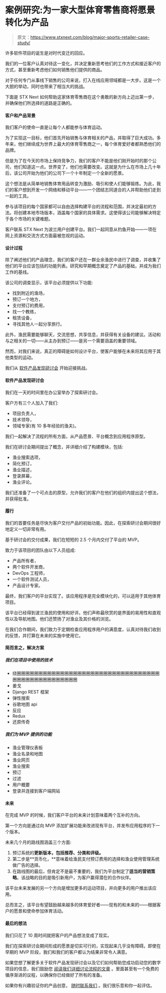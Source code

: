 # 案例研究:为一家大型体育零售商将愿景转化为产品

> 原文：<https://www.stxnext.com/blog/major-sports-retailer-case-study/>

 许多软件项目的诞生是对时代变迁的回应。

我们的一位客户认真对待这一变化，并决定重新思考他们的工作方式和接近客户的方式，甚至重新考虑他们如何销售他们提供的商品。

对于任何专门从事线下销售的公司来说，打入在线应用领域都是一大步。这是一个大胆的举动，同时也带来了相当大的挑战。

下面是 STX Next 如何帮助这家体育零售商在这个勇敢的新方向上迈出第一步，并确保他们所选择的道路是正确的。 

#### 客户和产品背景

我们客户的使命一直是让每个人都能参与体育运动。

为了实现这一目标，他们首先开始销售与体育相关的产品，并取得了巨大成功。多年来，他们继续成为世界上最大的体育零售商之一，每个体育爱好者都熟悉他们的品牌。

但是为了在今天的市场上保持竞争力，我们的客户不能是他们刚开始时的那个公司，他们知道这一点。世界变了，他们也需要改变。这就是为什么在市场上几十年后，该公司开始为他们的公司下一个十年制定一个全新的愿景。

这个想法是从简单地销售体育用品转变为激励、吸引和使人们能够锻炼。为此，我们的客户想到开发一个网络和移动平台——一个团结志同道合的人并帮助他们走到一起的工具。

参与该项目的每个国家都可以自由选择构建平台的流程和范围，并决定最初的方法。将创建本地市场版本，涵盖每个国家的具体需求。这使得该公司能够解决特定于各个市场的关键难题。

客户联系 STX Next 为波兰用户创建平台。我们一起同意从钓鱼开始——一项在网上资源和交流方式方面最被忽视的运动。

#### 设计过程

除了阐述他们的产品理念，我们的客户还在一群业余渔民中进行了调查，并收集了他们的平台应该包括的功能列表。研究和早期概念奠定了产品的基础，并成为我们工作的基线。

该公司的调查显示，该平台必须提供以下功能:

*   找到附近的渔场，
*   预订一个地方，
*   支付预订的费用，
*   找一个教练，
*   租赁设备，
*   寻找其他人一起分享旅行。

此外，渔民需要能够聊天，交流思想，共享信息，并获得有关设备的建议。活动和与之相关的一切——从主办到预订——是另一个需要涵盖的重要领域。

然而，对我们来说，真正的障碍是如何设计平台，使客户能够在未来将其应用于其他类型的运动。

我们从 [软件产品发现研讨会](https://www.stxnext.com/services/discovery-workshops/) 开始迎接挑战。

#### 软件产品发现研讨会

我们在一天的时间里在办公室举办了探索研讨会。

客户方有三个人加入了我们:

*   项目负责人，
*   技术领导，
*   领域专家(有 10 多年经验的渔夫)。

我们一起解决了流程的所有方面，从产品愿景、平台概念到应用程序原型。

我们在研讨会期间提出了概念，并详细介绍了构建模块，包括:

*   渔业搜索选项，
*   简化预订，
*   渔业描述，
*   登录屏幕，
*   渔业评论。

我们还准备了一个可点击的原型，允许我们的客户在他们的组织内提出这个想法，并获得批准。

#### 履行

我们的首要任务是尽快为客户交付产品的初始功能。因此，在探索研讨会期间很好地定义一切非常有用。

基于研讨会的交付成果，我们在短短的 2.5 个月内交付了平台的 MVP。

致力于该项目的团队由以下人员组成:

*   产品所有者，
*   两个软件开发商，
*   DevOps 工程师，
*   一个软件测试人员，
*   产品设计专家。

最终，我们客户的平台实现了。该应用程序是完全模块化的，可以适用于其他体育项目。

该平台已经得到波兰渔民的使用和好评。他们声称最欣赏的是界面的易用性和直观性以及导航地图。他们还赞扬了对渔业及其价格的浏览。

在我们合作期间，我们致力于定期检查应用程序用户的满意度，认真对待我们收到的反馈，并打算在未来的实施中使用它。

#### 简而言之，解决方案

##### 我们在项目中使用的技术

*   绕圈圈圈圈圈圈圈圈圈圈圈圈圈圈圈圈圈圈圈圈圈圈圈圈圈圈圈圈圈圈圈圈圈圈圈圈圈圈圈圈圈圈圈圈圈圈圈圈
*   姜戈
*   Django REST 框架
*   弹性搜索
*   谷歌地图 api
*   反应
*   Redux
*   还原传奇

##### 我们为 MVP 提供的功能

*   渔业管理仪表板
*   渔业名录和地图
*   渔业网页
*   渔业搜索
*   预订
*   过滤
*   用户概要
*   登录并连接到客户端网站

#### 未来

在完成 MVP 的时候，我们客户平台的未来计划意味着两个互补的方向。

第一个方向是通过向 MVP 添加扩展功能来改进现有平台，并发布应用程序的下一个版本。

未来几个月的路线图涵盖三个方面:

1.  预订系统的**更新版本，包括推荐、分类和评级。**
2.  第二步是**货币化，**意味着给渔民支付预订费用的选择和渔业使用管理系统做广告的选择。
3.  在路线图的最后，但肯定不是最不重要的，我们为平台制定了**适当的营销策略**。该战略的目的是吸引新用户，为客户赢得潜在的合作伙伴。

该平台未来发展的另一个方向是增加更多的运动项目，并向更多的用户推出该应用。

总而言之，该平台有望鼓励越来越多的体育爱好者——现有的和未来的——根据客户的愿景和使命参加体育活动。

#### 最后的想法

我们只花了 10 周时间就把客户的产品想法变成了现实。

我们在探索研讨会期间形成的愿景是切实可行的，实现起来几乎没有障碍。即使在早期的 MVP 阶段，我们和我们的客户都认为结果非常令人满意。

如果您想了解更多关于软件产品发现研讨会以及它们如何帮助您成功启动您的数字项目的信息，我们鼓励您 [阅读我们详细讨论流程的文章](https://stxnext.com/blog/2019/07/25/software-product-discovery-workshops/) 。里面甚至有一个免费的循序渐进的议程，以确保你已经做好了所有的准备。

如果你有兴趣验证你的产品创意， [随时联系我们](https://stxnext.com/contact-us/) 。我们很乐意和你一起评估。